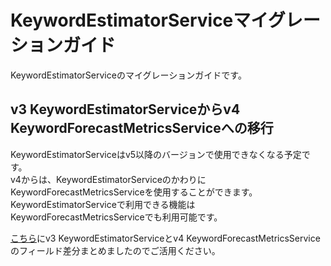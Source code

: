 # KeywordEstimatorServiceマイグレーションガイド

KeywordEstimatorServiceのマイグレーションガイドです。

## v3 KeywordEstimatorServiceからv4 KeywordForecastMetricsServiceへの移行

KeywordEstimatorServiceはv5以降のバージョンで使用できなくなる予定です。  
v4からは、KeywordEstimatorServiceのかわりにKeywordForecastMetricsServiceを使用することができます。  
KeywordEstimatorServiceで利用できる機能はKeywordForecastMetricsServiceでも利用可能です。

[こちら](resources/KeywordForecastMetricsService-diff.xlsx)にv3 KeywordEstimatorServiceとv4 KeywordForecastMetricsServiceのフィールド差分まとめましたのでご活用ください。
